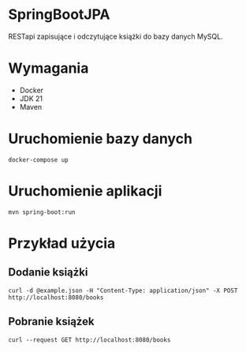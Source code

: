 # SpringBootJPA
RESTapi zapisujące i odczytujące książki do bazy danych MySQL.

# Wymagania
- Docker
- JDK 21
- Maven

# Uruchomienie bazy danych
`
docker-compose up
`

# Uruchomienie aplikacji
`
mvn spring-boot:run
`

# Przykład użycia

## Dodanie książki
`
curl -d @example.json -H "Content-Type: application/json" -X POST http://localhost:8080/books
`

## Pobranie książek
`
curl --request GET http://localhost:8080/books
`